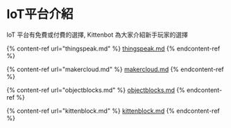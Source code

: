 # IoT平台介紹

IoT 平台有免費或付費的選擇, Kittenbot 為大家介紹新手玩家的選擇

{% content-ref url="thingspeak.md" %}
[thingspeak.md](thingspeak.md)
{% endcontent-ref %}

{% content-ref url="makercloud.md" %}
[makercloud.md](makercloud.md)
{% endcontent-ref %}

{% content-ref url="objectblocks.md" %}
[objectblocks.md](objectblocks.md)
{% endcontent-ref %}

{% content-ref url="kittenblock.md" %}
[kittenblock.md](kittenblock.md)
{% endcontent-ref %}
